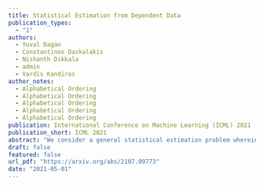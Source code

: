 ```yaml
---
title: Statistical Estimation from Dependent Data
publication_types:
  - "1"
authors:
  - Yuval Dagan
  - Constantinos Daskalakis
  - Nishanth Dikkala
  - admin
  - Vardis Kandiros
author_notes:
  - Alphabetical Ordering
  - Alphabetical Ordering
  - Alphabetical Ordering
  - Alphabetical Ordering
  - Alphabetical Ordering
publication: International Conference on Machine Learning (ICML) 2021
publication_short: ICML 2021
abstract: "We consider a general statistical estimation problem wherein binary labels across different observations are not independent conditioning on their feature vectors, but dependent, capturing settings where e.g. these observations are collected on a spatial domain, a temporal domain, or a social network, which induce dependencies. We model these dependencies in the language of Markov Random Fields and, importantly, allow these dependencies to be substantial, i.e. do not assume that the Markov Random Field capturing these dependencies is in high temperature. As our main contribution we provide algorithms and statistically efficient estimation rates for this model, giving several instantiations of our bounds in logistic regression, sparse logistic regression, and neural network regression settings with dependent data. Our estimation guarantees follow from novel results for estimating the parameters (i.e. external fields and interaction strengths) of Ising models from a single sample."
draft: false
featured: false
url_pdf: "https://arxiv.org/abs/2107.09773"
date: "2021-05-01"
---
```

